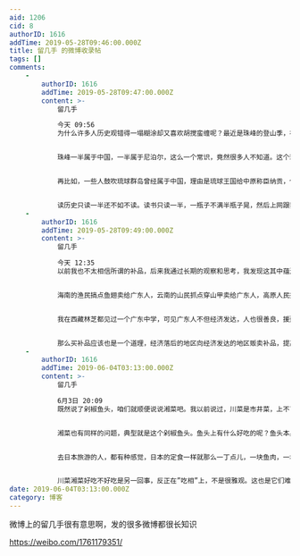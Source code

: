 ```yaml
---
aid: 1206
cid: 8
authorID: 1616
addTime: 2019-05-28T09:46:00.000Z
title: 留几手 的微博收录帖
tags: []
comments:
    -
        authorID: 1616
        addTime: 2019-05-28T09:47:00.000Z
        content: >-
            留几手  

            今天 09:56
            为什么许多人历史观错得一塌糊涂却又喜欢胡搅蛮缠呢？最近是珠峰的登山季，在微博上还好点，在那个农村用户比较多的app上，一些言论无知到令人惊讶，竟然有那么多人不知道珠峰的南坡属于尼泊尔，竟然问出“为什么中国允许尼泊尔人登珠峰”这种智障问题。


            珠峰一半属于中国，一半属于尼泊尔，这么一个常识，竟然很多人不知道。这个现象就很能说明问题了，许多人的历史知识都是一知半解。比如许多人认为唐朝控制过土蕃，因为文成公主嫁给了藏王松赞干布，这个很多人都知道，但是松赞干布娶了很多公主，还娶过尼泊尔公主，难道尼泊尔也控制过土蕃吗？


            再比如，一些人鼓吹琉球群岛曾经属于中国，理由是琉球王国给中原称臣纳贡，但实际上，琉球王国是个二流子王国，给中原称臣纳贡的同时，也给日本称臣纳贡。


            读历史只读一半还不如不读。读书只读一半，一瓶子不满半瓶子晃，然后上网跟我们这些认真科普的学者胡搅蛮缠。何其可悲。
    -
        authorID: 1616
        addTime: 2019-05-28T09:49:00.000Z
        content: >-
            留几手  

            今天 12:35
            以前我也不太相信所谓的补品，后来我通过长期的观察和思考，我发现这其中蕴涵了一定的经济学原理。比如那些知名的补品，大都产自一些偏远地区，广东本地是不出什么大补之物的（也有可能是已经被吃光了）。


            海南的渔民搞点鱼翅卖给广东人，云南的山民抓点穿山甲卖给广东人，高原人民搞点冬虫夏草卖给广东人，东北人搞点鹿茸人参也卖给广东人。广东人真的那么虚，需要补吗？不一定，我认为这可能是一种大家心照不宣的变相扶贫。


            我在西藏林芝都见过一个广东中学，可见广东人不但经济发达，人也很善良，援建的小学都能盖到那么远的地方。我想可能是广东人觉得随随便便援助有点施舍的味道，说不去过，那就随便买点啥吧，就好像我在十字路口有时候花10块20块买点老太太纳的鞋垫子，或者买束花什么的，其实我并不需要这些东西。


            那么买补品应该也是一个道理，经济落后的地区向经济发达的地区贩卖补品，提高本地经济，这个做法很聪明。只是不知道这么聪明的行为，是谁先琢磨出来的，是广东人？还是经济落后的小地方人呢？或者是两者之间一种心有灵犀的默契？
    -
        authorID: 1616
        addTime: 2019-06-04T03:13:00.000Z
        content: >-
            留几手  

            6月3日 20:09
            既然说了剁椒鱼头，咱们就顺便说说湘菜吧。我以前说过，川菜是市井菜，上不了台面，为什么呢？最典型的代表就是个辣子鸡丁，每次吃这个菜，我都有一种铲猫砂的感觉，在辣椒堆里找鸡丁，好不容易找到一块鸡丁，一嚼，嘎嘣一声，一块嘎拉哈（关节），这是吃什么玩意呢？吃着太费劲了。往往一盘子鸡丁吃完了，那菜看着还跟全新的一样。


            湘菜也有同样的问题，典型就是这个剁椒鱼头。鱼头上有什么好吃的呢？鱼头本身能吃么？吃的不还是鱼头上的肉么？你把那肉剔下来做呗？不行，非得把整个大脑袋给你端上来，给你一种视觉上的冲击，感觉这盘菜挺大，其实吃完之后，盘子里还能剩下90%的材料，一个大鱼脑袋和红红绿绿的剁椒，所以川菜和湘菜很相似，过去有收泔水的都喜欢去川菜馆和湘菜馆，因为收的泔水最多了。


            去日本旅游的人，都有种感觉，日本的定食一样就那么一丁点儿，一块鱼肉，一块豆腐，一块土豆，能吃饱么？看着像喂猫似的，其实吃完之后感觉也挺饱的，因为日料有个特点，你所见即所得，上桌的都是给你吃的。川菜和湘菜的问题就是正好相反，看着很唬人，满满登登一大盘子，吃完得倒掉80-90%，也可能是这些地方物产实在是太丰富了吧。


            川菜湘菜好吃不好吃是另一回事，反正在”吃相”上，不是很雅观。这也是它们难登大雅之堂的原因吧，肯定有人听完不好受，想反问我：“你们东北菜有卖相啊？”东北菜炖鱼就更不堪了，吃完之后，一锅黏黏糊糊又黑又油的底子，倒都不好处理，倒马桶里没准都堵。问题我们知道东北菜卖相不好啊，可是总有一些四川人，自认为川菜世界第一，别人不喜欢吃都不行。这可能就是做人的差距吧，\_\_\_\_很难认识到自己的缺陷。
date: 2019-06-04T03:13:00.000Z
category: 博客
---
```


微博上的留几手很有意思啊，发的很多微博都很长知识

https://weibo.com/1761179351/
